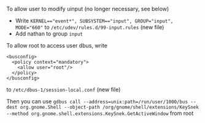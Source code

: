 To allow user to modify uinput (no longer necessary, see below)
- Write `KERNEL=="event*", SUBSYSTEM=="input", GROUP="input", MODE="660"` to `/etc/udev/rules.d/99-input.rules` (new file)
- Add nathan to group `input`

To allow root to access user dbus, write
```
<busconfig>
  <policy context="mandatory">
    <allow user="root"/>
  </policy>
</busconfig>
```
to `/etc/dbus-1/session-local.conf` (new file)

Then you can use `gdbus call --address=unix:path=/run/user/1000/bus --dest org.gnome.Shell --object-path /org/gnome/shell/extensions/KeySnek --method org.gnome.shell.extensions.KeySnek.GetActiveWindow` from root
